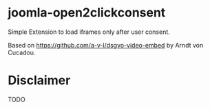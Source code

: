 # joomla-open2clickconsent
Simple Extension to load iframes only after user consent.

Based on https://github.com/a-v-l/dsgvo-video-embed by Arndt von Cucadou.

# Disclaimer

TODO 
